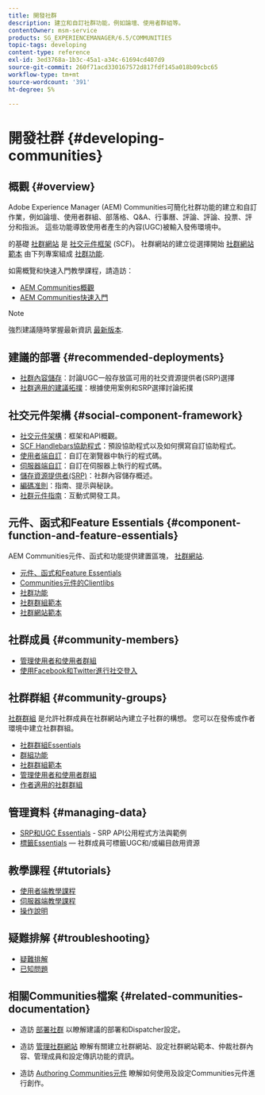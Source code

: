 ```yaml
---
title: 開發社群
description: 建立和自訂社群功能，例如論壇、使用者群組等。
contentOwner: msm-service
products: SG_EXPERIENCEMANAGER/6.5/COMMUNITIES
topic-tags: developing
content-type: reference
exl-id: 3ed3768a-1b3c-45a1-a34c-61694cd407d9
source-git-commit: 260f71acd330167572d817fdf145a018b09cbc65
workflow-type: tm+mt
source-wordcount: '391'
ht-degree: 5%

---
```


# 開發社群  {#developing-communities}

## 概觀 {#overview}

Adobe Experience Manager (AEM) Communities可簡化社群功能的建立和自訂作業，例如論壇、使用者群組、部落格、Q&amp;A、行事曆、評論、評論、投票、評分和指派。 這些功能導致使用者產生的內容(UGC)被輸入發佈環境中。

的基礎 [社群網站](overview.md#communitiessites) 是 [社交元件框架](scf.md) (SCF)。 社群網站的建立從選擇開始 [社群網站範本](sites-console.md) 由下列專案組成 [社群功能](functions.md).

如需概覽和快速入門教學課程，請造訪：

* [AEM Communities概觀](overview.md)
* [AEM Communities快速入門](getting-started.md)

>[!NOTE]
> 
>強烈建議隨時掌握最新資訊 [最新版本](deploy-communities.md#latest-releases).

## 建議的部署 {#recommended-deployments}

* [社群內容儲存](working-with-srp.md)：討論UGC一般存放區可用的社交資源提供者(SRP)選擇
* [社群適用的建議拓撲](topologies.md)：根據使用案例和SRP選擇討論拓撲

## 社交元件架構 {#social-component-framework}

* [社交元件架構](scf.md)：框架和API概觀。
* [SCF Handlebars協助程式](handlebars-helpers.md)：預設協助程式以及如何撰寫自訂協助程式。
* [使用者端自訂](client-customize.md)：自訂在瀏覽器中執行的程式碼。
* [伺服器端自訂](server-customize.md)：自訂在伺服器上執行的程式碼。
* [儲存資源提供者(SRP)](srp.md)：社群內容儲存概述。
* [編碼准則](code-guide.md)：指南、提示與秘訣。
* [社群元件指南](components-guide.md)：互動式開發工具。

## 元件、函式和Feature Essentials {#component-function-and-feature-essentials}

AEM Communities元件、函式和功能提供建置區塊， [社群網站](sites-console.md).

* [元件、函式和Feature Essentials](essentials.md)
* [Communities元件的Clientlibs](clientlibs.md)
* [社群功能](functions.md)
* [社群群組範本](tools-groups.md)
* [社群網站範本](sites.md)

## 社群成員 {#community-members}

* [管理使用者和使用者群組](users.md)
* [使用Facebook和Twitter進行社交登入](social-login.md)

## 社群群組 {#community-groups}

[社群群組](overview.md#communitygroups) 是允許社群成員在社群網站內建立子社群的構想。 您可以在發佈或作者環境中建立社群群組。

* [社群群組Essentials](essentials-groups.md)
* [群組功能](functions.md#groups-function)
* [社群群組範本](tools-groups.md)
* [管理使用者和使用者群組](users.md)
* [作者適用的社群群組](creating-groups.md)

## 管理資料 {#managing-data}

* [SRP和UGC Essentials](srp-and-ugc.md) - SRP API公用程式方法與範例
* [標籤Essentials](tag.md)  — 社群成員可標籤UGC和/或編目啟用資源

## 教學課程 {#tutorials}

* [使用者端教學課程](tutorials.md#client-side-customization)
* [伺服器端教學課程](tutorials.md#server-side-customization)
* [操作說明](tutorials.md#how-to-instructions)

## 疑難排解 {#troubleshooting}

* [疑難排解](troubleshooting.md)
* [已知問題](/help/release-notes/release-notes.md)

## 相關Communities檔案 {#related-communities-documentation}

* 造訪 [部署社群](deploy-communities.md) 以瞭解建議的部署和Dispatcher設定。

* 造訪 [管理社群網站](administer-landing.md) 瞭解有關建立社群網站、設定社群網站範本、仲裁社群內容、管理成員和設定傳訊功能的資訊。

* 造訪 [Authoring Communities元件](author-communities.md) 瞭解如何使用及設定Communities元件進行創作。
